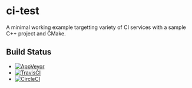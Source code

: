 # ci-test

A minimal working example targetting variety of CI services
with a sample C++ project and CMake.

## Build Status

- [![AppVeyor](https://ci.appveyor.com/api/projects/status/d12os7q08ps9vf8r?svg=true)](https://ci.appveyor.com/project/mloskot/ci-test)
- [![TravisCI](https://travis-ci.org/mloskot/ci-test.png?branch=master)](https://travis-ci.org/mloskot/ci-test)
- [![CircleCI](https://circleci.com/gh/mloskot/ci-test/tree/master.svg?style=svg)](https://circleci.com/gh/mloskot/ci-test/tree/master)